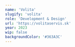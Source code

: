 ```yaml
---
name: 'Volita'
slugify: 'volita'
role: 'Development & Design'
url: 'https://volitaservis.sk'
year: 2023
wip: false
backgroundColor: '#363A3C'
---
```

